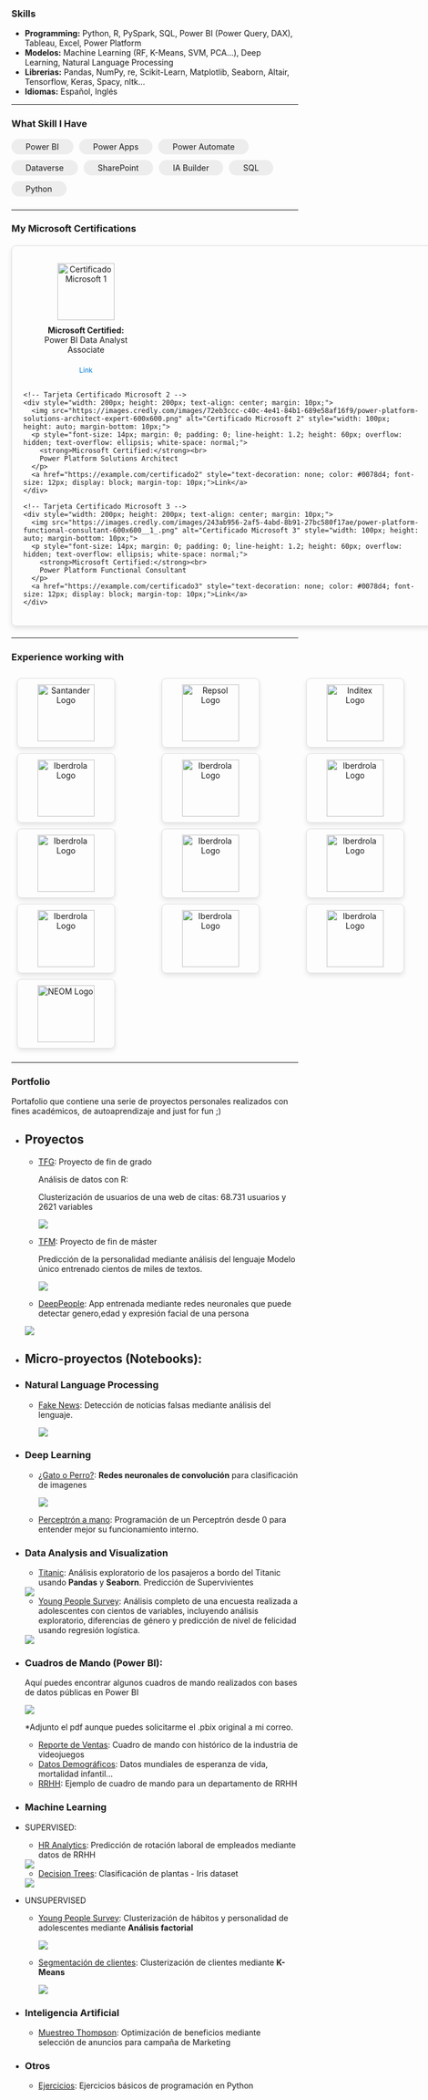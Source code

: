<!-- Global site tag (gtag.js) - Google Analytics -->
<script async src="https://www.googletagmanager.com/gtag/js?id=UA-168755932-1"></script>
<script>
  window.dataLayer = window.dataLayer || [];
  function gtag(){dataLayer.push(arguments);}
  gtag('js', new Date());

  gtag('config', 'UA-168755932-1');
</script>



### Skills

- **Programming:** Python, R, PySpark, SQL, Power BI (Power Query, DAX), Tableau, Excel, Power Platform
- **Modelos:** Machine Learning (RF, K-Means, SVM, PCA...), Deep Learning, Natural Language Processing
- **Librerias:** Pandas, NumPy, re, Scikit-Learn, Matplotlib, Seaborn, Altair, Tensorflow, Keras, Spacy, nltk...
- **Idiomas:** Español, Inglés

---

<h3>What Skill I Have</h3>

<div style="display: flex; flex-wrap: wrap; gap: 10px;">
  <span style="background-color: #EDEDED; padding: 5px 25px; border-radius: 20px;">Power BI</span>
  <span style="background-color: #EDEDED; padding: 5px 25px; border-radius: 20px;">Power Apps</span>
  <span style="background-color: #EDEDED; padding: 5px 25px; border-radius: 20px;">Power Automate</span>
  <span style="background-color: #EDEDED; padding: 5px 25px; border-radius: 20px;">Dataverse</span>
  <span style="background-color: #EDEDED; padding: 5px 25px; border-radius: 20px;">SharePoint</span>
  <span style="background-color: #EDEDED; padding: 5px 25px; border-radius: 20px;">IA Builder</span>
  <span style="background-color: #EDEDED; padding: 5px 25px; border-radius: 20px;">SQL</span>
  <span style="background-color: #EDEDED; padding: 5px 25px; border-radius: 20px;">Python</span>
</div>
 <h3></h3>


---


<h3>My Microsoft Certifications</h3>

<div style="border: 1px solid #ddd; border-radius: 8px; padding: 20px; box-shadow: 0 4px 8px rgba(0, 0, 0, 0.1); width: 700px; margin: 20px auto;">
  <div style="display: flex; justify-content: space-between; flex-wrap: wrap;">
    <!-- Tarjeta Certificado Microsoft 1 -->
    <div style="width: 200px; height: 200px; text-align: center; margin: 10px;">
      <img src="https://images.credly.com/images/619f60f8-4f63-4772-910e-dc31c6f2f7e8/image.png" alt="Certificado Microsoft 1" style="width: 100px; height: auto; margin-bottom: 10px;">
      <p style="font-size: 14px; margin: 0; padding: 0; line-height: 1.2; height: 60px; overflow: hidden; text-overflow: ellipsis; white-space: normal;">
        <strong>Microsoft Certified:</strong><br>
        Power BI Data Analyst Associate
      </p>
      <a href="https://example.com/certificado1" style="text-decoration: none; color: #0078d4; font-size: 12px; display: block; margin-top: 10px;">Link</a>
    </div>

    <!-- Tarjeta Certificado Microsoft 2 -->
    <div style="width: 200px; height: 200px; text-align: center; margin: 10px;">
      <img src="https://images.credly.com/images/72eb3ccc-c40c-4e41-84b1-689e58af16f9/power-platform-solutions-architect-expert-600x600.png" alt="Certificado Microsoft 2" style="width: 100px; height: auto; margin-bottom: 10px;">
      <p style="font-size: 14px; margin: 0; padding: 0; line-height: 1.2; height: 60px; overflow: hidden; text-overflow: ellipsis; white-space: normal;">
        <strong>Microsoft Certified:</strong><br>
        Power Platform Solutions Architect
      </p>
      <a href="https://example.com/certificado2" style="text-decoration: none; color: #0078d4; font-size: 12px; display: block; margin-top: 10px;">Link</a>
    </div>

    <!-- Tarjeta Certificado Microsoft 3 -->
    <div style="width: 200px; height: 200px; text-align: center; margin: 10px;">
      <img src="https://images.credly.com/images/243ab956-2af5-4abd-8b91-27bc580f17ae/power-platform-functional-consultant-600x600__1_.png" alt="Certificado Microsoft 3" style="width: 100px; height: auto; margin-bottom: 10px;">
      <p style="font-size: 14px; margin: 0; padding: 0; line-height: 1.2; height: 60px; overflow: hidden; text-overflow: ellipsis; white-space: normal;">
        <strong>Microsoft Certified:</strong><br>
        Power Platform Functional Consultant
      </p>
      <a href="https://example.com/certificado3" style="text-decoration: none; color: #0078d4; font-size: 12px; display: block; margin-top: 10px;">Link</a>
    </div>
  </div>
</div>



 
---
 
<h3>Experience working with</h3>


<div style="display: flex; flex-wrap: wrap; justify-content: space-between; padding: 5px; box-sizing: border-box; width: 700px; margin: auto;">
  <!-- Tarjeta Santander -->
  <div style="border: 1px solid #ddd; border-radius: 8px; width: 150px; height: 100px; padding: 10px; text-align: center; box-shadow: 0 4px 8px rgba(0, 0, 0, 0.1); margin: 5px;">
    <img src="https://companiesmarketcap.com/img/company-logos/256/SAN.png" alt="Santander Logo" style="width: 100px; height: auto;">
    <p></p>
  </div>

  <!-- Tarjeta Repsol -->
  <div style="border: 1px solid #ddd; border-radius: 8px; width: 150px; height: 100px; padding: 10px; text-align: center; box-shadow: 0 4px 8px rgba(0, 0, 0, 0.1); margin: 5px;">
    <img src="https://ridesnparts.com/web/image/15985/Rep_Lateral_repsol_tcm14-5372.png" alt="Repsol Logo" style="width: 100px; height: auto;">
    <p></p>
  </div>

  <!-- Tarjeta Inditex -->
  <div style="border: 1px solid #ddd; border-radius: 8px; width: 150px; height: 100px; padding: 10px; text-align: center; box-shadow: 0 4px 8px rgba(0, 0, 0, 0.1); margin: 5px;">
    <img src="https://logospng.org/download/inditex/inditex-256.png" alt="Inditex Logo" style="width: 100px; height: auto;">
    <p></p>
  </div>

  <!-- Tarjeta Iberdrola -->
  <div style="border: 1px solid #ddd; border-radius: 8px; width: 150px; height: 100px; padding: 10px; text-align: center; box-shadow: 0 4px 8px rgba(0, 0, 0, 0.1); margin: 5px;">
    <img src="https://d2q79iu7y748jz.cloudfront.net/s/_squarelogo/256x256/6ab5010e949df2892e9819736f38f510" alt="Iberdrola Logo" style="width: 100px; height: auto;">
    <p></p>
  </div>
  
  
  
  <!-- Tarjeta Firmenich -->
  <div style="border: 1px solid #ddd; border-radius: 8px; width: 150px; height: 100px; padding: 10px; text-align: center; box-shadow: 0 4px 8px rgba(0, 0, 0, 0.1); margin: 5px;">
    <img src="https://images.crunchbase.com/image/upload/c_pad,h_256,w_256,f_auto,q_auto:eco,dpr_1/v1397190742/9e2750648162dee388b0da5cdcd3bbd5.jpg" alt="Iberdrola Logo" style="width: 100px; height: auto;">
    <p></p>
  </div>

  <!-- Tarjeta Paradores Turismo -->
  <div style="border: 1px solid #ddd; border-radius: 8px; width: 150px; height: 100px; padding: 10px; text-align: center; box-shadow: 0 4px 8px rgba(0, 0, 0, 0.1); margin: 5px;">
    <img src="https://images.crunchbase.com/image/upload/c_pad,h_256,w_256,f_auto,q_auto:eco,dpr_1/cpcicqe5wlcucmpqzguy" alt="Iberdrola Logo" style="width: 100px; height: auto;">
    <p></p>
  </div>
  
  
  
  <!-- Tarjeta Nokia -->
  <div style="border: 1px solid #ddd; border-radius: 8px; width: 150px; height: 100px; padding: 10px; text-align: center; box-shadow: 0 4px 8px rgba(0, 0, 0, 0.1); margin: 5px;">
    <img src="https://cdn.iconscout.com/icon/free/png-256/free-nokia-2-226428.png" alt="Iberdrola Logo" style="width: 100px; height: auto;">
    <p></p>
  </div> 
  
  
  <!-- Tarjeta Telefonica -->
  <div style="border: 1px solid #ddd; border-radius: 8px; width: 150px; height: 100px; padding: 10px; text-align: center; box-shadow: 0 4px 8px rgba(0, 0, 0, 0.1); margin: 5px;">
    <img src="https://companiesmarketcap.com/img/company-logos/256/TEF.png" alt="Iberdrola Logo" style="width: 100px; height: auto;">
    <p></p>
  </div> 
  
  
  <!-- Tarjeta Tubacex -->
  <div style="border: 1px solid #ddd; border-radius: 8px; width: 150px; height: 100px; padding: 10px; text-align: center; box-shadow: 0 4px 8px rgba(0, 0, 0, 0.1); margin: 5px;">
    <img src="https://images.crunchbase.com/image/upload/c_pad,h_256,w_256,f_auto,q_auto:eco,dpr_1/bloflrnuugoyy2slrp3v" alt="Iberdrola Logo" style="width: 100px; height: auto;">
    <p></p>
  </div> 
  
  
  <!-- Tarjeta Ecoembes -->
  <div style="border: 1px solid #ddd; border-radius: 8px; width: 150px; height: 100px; padding: 10px; text-align: center; box-shadow: 0 4px 8px rgba(0, 0, 0, 0.1); margin: 5px;">
    <img src="https://d2q79iu7y748jz.cloudfront.net/s/_squarelogo/256x256/aa6f0cefee45016349d86e118341b360" alt="Iberdrola Logo" style="width: 100px; height: auto;">
    <p></p>
  </div> 
  
  
  <!-- Tarjeta GB Foods -->
  <div style="border: 1px solid #ddd; border-radius: 8px; width: 150px; height: 100px; padding: 10px; text-align: center; box-shadow: 0 4px 8px rgba(0, 0, 0, 0.1); margin: 5px;">
    <img src="https://images.crunchbase.com/image/upload/c_pad,h_256,w_256,f_auto,q_auto:eco,dpr_1/v1502197301/svtz8i5tdzxauuvzhkhy.png" alt="Iberdrola Logo" style="width: 100px; height: auto;">
    <p></p>
  </div> 
  
  <!-- Tarjeta Testa -->
  <div style="border: 1px solid #ddd; border-radius: 8px; width: 150px; height: 100px; padding: 10px; text-align: center; box-shadow: 0 4px 8px rgba(0, 0, 0, 0.1); margin: 5px;">
    <img src="https://images.crunchbase.com/image/upload/c_pad,h_256,w_256,f_auto,q_auto:eco,dpr_1/wgaqrkvoslhfg9sjw3xs" alt="Iberdrola Logo" style="width: 100px; height: auto;">
    <p></p>
  </div> 

  <!-- Tarjeta NEOM -->
  <div style="border: 1px solid #ddd; border-radius: 8px; width: 150px; height: 100px; padding: 10px; text-align: center; box-shadow: 0 4px 8px rgba(0, 0, 0, 0.1); margin: 5px;">
    <img src="https://upload.wikimedia.org/wikipedia/en/5/55/Neom_City_Logo.svg" alt="NEOM Logo" style="width: 100px; height: auto;">
    <p></p>
  </div>
</div>


 
---


###                        Portfolio

Portafolio que contiene una serie de proyectos personales realizados con fines académicos, de autoaprendizaje and just for fun ;) 


- ## Proyectos

  - [TFG](https://github.com/Aibloy/Portafolio/blob/master/TFG%20-%20An%C3%A1lisis%20de%20datos%20con%20R.pdf): Proyecto de fin de grado

    Análisis de datos con R: 

    Clusterización de usuarios de una web de citas:  68.731 usuarios y 2621 variables 

    <img src="images/TFG.PNG?raw=true"/>

    

  - [TFM](https://github.com/Aibloy/tfm_kschool): Proyecto de fin de máster

    Predicción de la personalidad mediante análisis del lenguaje 
    Modelo único entrenado cientos de miles de textos.   
    
    <img src="images/tfm.JPG?raw=true"/>
    
    
  - [DeepPeople](https://deep-people-aibloy.herokuapp.com/): App entrenada  mediante redes neuronales que puede detectar genero,edad y expresión facial de una persona

   <img src="images/DeepPeople.JPG?raw=true"/>
    
- ## Micro-proyectos (Notebooks):    

- ### Natural Language Processing

  - [Fake News](https://nbviewer.jupyter.org/github/Aibloy/Portafolio/blob/master/Fake%20News.ipynb): Detección de noticias falsas mediante análisis del lenguaje. 

    <img src="images/FN.PNG?raw=true"/>

- ### Deep Learning

  - [¿Gato o Perro?](https://nbviewer.jupyter.org/github/Aibloy/Portafolio/blob/master/Gato%20o%20Perro.ipynb): **Redes neuronales de convolución** para clasificación de imagenes

    <img src="images/CN.png?raw=true"/>

  - [Perceptrón a mano](https://nbviewer.jupyter.org/github/Aibloy/Portafolio/blob/master/Perceptr%C3%B3n%20from%20scratch.ipynb): Programación de un Perceptrón desde 0 para entender mejor su funcionamiento interno. 


- ### Data Analysis and Visualization

  - [Titanic](https://nbviewer.jupyter.org/github/Aibloy/Portafolio/blob/master/Titanic.ipynb): Análisis exploratorio de los pasajeros a bordo del Titanic usando **Pandas** y **Seaborn**. Predicción de Supervivientes 

  <img src="images/titanic.png?raw=true"/>

  - [Young People Survey](https://nbviewer.jupyter.org/github/Aibloy/Portafolio/blob/master/Young%20People%20Survey%20-%20diferencias%20g%C3%A9nero%20.ipynb):  Análisis completo de una encuesta realizada a adolescentes con cientos de variables, incluyendo análisis exploratorio, diferencias de género y predicción de nivel de felicidad usando regresión logística. 

  <img src="images/young_people_diferencias.png?raw=true"/>

- ### Cuadros de Mando (Power BI): 

  Aquí puedes encontrar algunos cuadros de mando realizados con bases de datos públicas en Power BI

  <img src="images/powerbi.PNG?raw=true"/>

  *Adjunto el pdf aunque puedes solicitarme el .pbix original a mi correo.

  - [Reporte de Ventas](https://github.com/Aibloy/Portafolio/blob/master/Dashboard%20Ventas.pdf): Cuadro de mando con histórico de la industria de videojuegos 
  - [Datos Demográficos](https://github.com/Aibloy/Portafolio/blob/master/Dashboard%20Demogr%C3%A1fico.pdf): Datos mundiales de esperanza de vida, mortalidad infantil...
  - [RRHH](https://github.com/Aibloy/Portafolio/blob/master/Dashboard%20rrhh.pdf): Ejemplo de cuadro de mando para un departamento de RRHH

- ### Machine Learning

- SUPERVISED: 
    - [HR Analytics](https://nbviewer.jupyter.org/github/Aibloy/Portafolio/blob/master/HR%20ANALYTICS%20.ipynb): Predicción de rotación laboral de empleados mediante datos de RRHH
    
    <img src="images/rrhh.PNG?raw=true"/>
    
    - [Decision Trees](https://nbviewer.jupyter.org/github/Aibloy/Portafolio/blob/master/Iris.ipynb): Clasificación de plantas - Iris dataset
    
    <img src="images/DT.png?raw=true"/>
  
- UNSUPERVISED
    - [Young People Survey](https://nbviewer.jupyter.org/github/Aibloy/Portafolio/blob/master/Young%20People%20Survey%20-%20An%C3%A1lisis%20Factorial%20.ipynb):  Clusterización  de hábitos y personalidad de adolescentes mediante **Análisis factorial**
    
      <img src="images/AF.PNG?raw=true"/>
    
    - [Segmentación de clientes](https://nbviewer.jupyter.org/github/Aibloy/Portafolio/blob/master/Segmentaci%C3%B3n%20de%20compradores.ipynb): Clusterización de clientes mediante **K-Means**
    
      <img src="images/KM.png?raw=true"/>


- ### Inteligencia Artificial

  - [Muestreo Thompson](https://nbviewer.jupyter.org/github/Aibloy/Portafolio/blob/master/Muestreo%20Thompson.ipynb): Optimización de beneficios mediante selección de anuncios para campaña de Marketing 



- ### Otros

  - [Ejercicios](https://nbviewer.jupyter.org/github/Aibloy/Portafolio/blob/master/Ejercicios%20de%20Python.ipynb): Ejercicios básicos de programación en Python 


